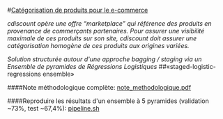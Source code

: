#[Catégorisation de produits pour le e-commerce](https://www.datascience.net/fr/challenge/20/details)

*cdiscount opère une offre “marketplace” qui référence des produits en provenance de commerçants partenaires. Pour assurer une visibilité maximale de ces produits sur son site,
cdiscount doit assurer une catégorisation homogène de ces produits aux origines variées.*

*Solution structurée autour d'une approche bagging / staging via un Ensemble de pyramides de Régressions Logistiques*
##«staged-logistic-regressions ensemble»

####Note méthodologique complète:
[note_methodologique.pdf](https://github.com/ngaude/cdiscount/blob/master/note_methodologique.pdf)



####Reproduire les résultats d'un ensemble à 5 pyramides (validation ~73%, test ~67,4%):
[pipeline.sh](https://github.com/ngaude/cdiscount/blob/master/pipeline.sh)
